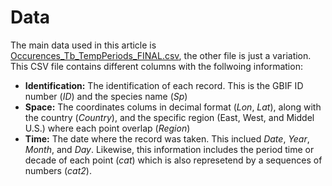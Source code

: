 # Data

The main data used in this article is [Occurences_Tb_TempPeriods_FINAL.csv](https://github.com/oleon12/Tbrasiliensis_USrange/edit/main/Data/Occurences_Tb_TempPeriods_FINAL.csv), the other file is just a variation. This CSV file contains different columns with the follwoing information:

- **Identification:** The identification of each record. This is the GBIF ID number (*ID*) and the species name (*Sp*)
- **Space:** The coordinates colums in decimal format (*Lon*, *Lat*), along with the country (*Country*), and the specific region (East, West, and Middel U.S.) where each point overlap (*Region*)
- **Time:** The date where the record was taken. This inclued *Date*, *Year*, *Month*, and *Day*. Likewise, this information includes the period time or decade of each point (*cat*) which is also represetend by a sequences of numbers (*cat2*). 
